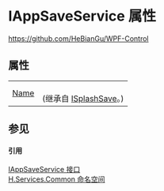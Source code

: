 # IAppSaveService 属性
https://github.com/HeBianGu/WPF-Control



## 属性
<table>
<tr>
<td><a href="aa45710a-daa0-3eca-a69c-915e3604b0de">Name</a></td>
<td><br />(继承自 <a href="c2eeb61b-6829-d205-6d17-ff858bc3fbeb">ISplashSave</a>。)</td></tr>
</table>

## 参见


#### 引用
<a href="afe84b62-12d1-718b-80a4-8c6e7eecbff4">IAppSaveService 接口</a>  
<a href="b9cdd84f-6623-a51a-f53b-465103ced202">H.Services.Common 命名空间</a>  
